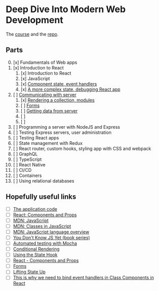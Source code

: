 # Deep Dive Into Modern Web Development

The [course](https://fullstackopen.com/en/) and the [repo](https://github.com/fullstack-hy2020/fullstack-hy2020.github.io).

## Parts

00. [x] Fundamentals of Web apps
01. [x] Introduction to React
    1. [x] Introduction to React
    2. [x] JavaScript
    3. [x] [Component state, event handlers](https://fullstackopen.com/en/part1/component_state_event_handlers)
    4. [x] [A more complex state, debugging React app](https://fullstackopen.com/en/part1/a_more_complex_state_debugging_react_apps)
02. [ ] [Communicating with server](https://fullstackopen.com/en/part2)
    1. [x] [Rendering a collection, modules](https://fullstackopen.com/en/part2/rendering_a_collection_modules)
    2. [ ] [Forms](https://fullstackopen.com/en/part2/forms)
    3. [ ] [Getting data from server](https://fullstackopen.com/en/part2/getting_data_from_server)
    4. [ ] []()
    5. [ ] []()
03. [ ] Programming a server with NodeJS and Express
04. [ ] Testing Express servers, user administration
05. [ ] Testing React apps
06. [ ] State management with Redux
07. [ ] React router, custom hooks, styling app with CSS and webpack
08. [ ] GraphQL
09. [ ] TypeScript
10. [ ] React Native
11. [ ] CI/CD
12. [ ] Containers
13. [ ] Using relational databases

## Hopefully useful links

- [ ] [The application code](https://github.com/mluukkai/example_app)
- [ ] [React: Components and Props](https://reactjs.org/docs/components-and-props.html)
- [ ] [MDN: JavaScript](https://developer.mozilla.org/en-US/docs/Web/JavaScript)
- [ ] [MDN: Classes in JavaScript](https://developer.mozilla.org/en-US/docs/Learn/JavaScript/Objects/Classes_in_JavaScript)
- [ ] [MDN: JavaScript language overview](https://developer.mozilla.org/en-US/docs/Web/JavaScript/Language_Overview)
- [ ] [You Don't Know JS Yet (book series)](https://github.com/getify/You-Dont-Know-JS)
- [ ] [Automated testing with Mocha](https://javascript.info/testing-mocha)
- [ ] [Conditional Rendering](https://reactjs.org/docs/conditional-rendering.html)
- [ ] [Using the State Hook](https://reactjs.org/docs/hooks-state.html)
- [ ] [React - Components and Props](https://reactjs.org/docs/components-and-props.html)
- [ ] [Forms](https://reactjs.org/docs/forms.html)
- [ ] [Lifting State Up](https://reactjs.org/docs/lifting-state-up.html)
- [ ] [This is why we need to bind event handlers in Class Components in React](https://www.freecodecamp.org/news/this-is-why-we-need-to-bind-event-handlers-in-class-components-in-react-f7ea1a6f93eb/)
